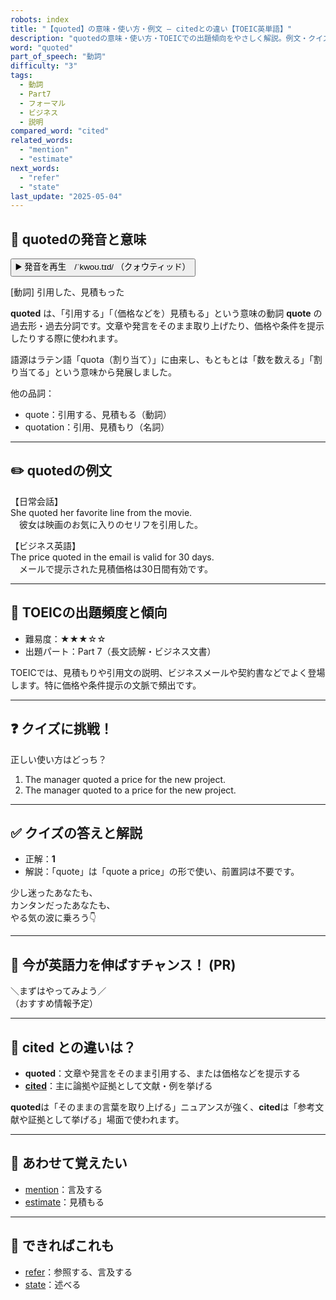 ```yaml
---
robots: index
title: "【quoted】の意味・使い方・例文 ― citedとの違い【TOEIC英単語】"
description: "quotedの意味・使い方・TOEICでの出題傾向をやさしく解説。例文・クイズ付きでcitedとの違いもわかりやすく学べます。"
word: "quoted"
part_of_speech: "動詞"
difficulty: "3"
tags:
  - 動詞
  - Part7
  - フォーマル
  - ビジネス
  - 説明
compared_word: "cited"
related_words:
  - "mention"
  - "estimate"
next_words:
  - "refer"
  - "state"
last_update: "2025-05-04"
---
```


## 🔰 quotedの発音と意味

<button class="play-audio" onclick="playTTS('quoted')">
  <span class="play-audio-main">
    ▶️ 発音を再生　/ˈkwoʊ.tɪd/
  </span>
  <span class="play-audio-sub">
    （クォウティッド）
  </span>
</button>

[動詞] 引用した、見積もった

**quoted** は、「引用する」「（価格などを）見積もる」という意味の動詞 **quote** の過去形・過去分詞です。文章や発言をそのまま取り上げたり、価格や条件を提示したりする際に使われます。

語源はラテン語「quota（割り当て）」に由来し、もともとは「数を数える」「割り当てる」という意味から発展しました。

他の品詞：  
- quote：引用する、見積もる（動詞）
- quotation：引用、見積もり（名詞）

---

## ✏️ quotedの例文

【日常会話】  
She quoted her favorite line from the movie.  
　彼女は映画のお気に入りのセリフを引用した。

【ビジネス英語】  
The price quoted in the email is valid for 30 days.  
　メールで提示された見積価格は30日間有効です。

---

## 🎯 TOEICの出題頻度と傾向

- 難易度：★★★☆☆
- 出題パート：Part 7（長文読解・ビジネス文書）

TOEICでは、見積もりや引用文の説明、ビジネスメールや契約書などでよく登場します。特に価格や条件提示の文脈で頻出です。

---

## ❓ クイズに挑戦！

正しい使い方はどっち？

1. The manager quoted a price for the new project.  
2. The manager quoted to a price for the new project.

---

## ✅ クイズの答えと解説

- 正解：**1**
- 解説：「quote」は「quote a price」の形で使い、前置詞は不要です。

少し迷ったあなたも、  
カンタンだったあなたも、  
やる気の波に乗ろう👇️

---

## 🚀 今が英語力を伸ばすチャンス！ (PR)

<div class="info-center">
＼まずはやってみよう／<br>  
（おすすめ情報予定）
</div>

---

## 🤔  cited との違いは？

- **quoted**：文章や発言をそのまま引用する、または価格などを提示する
- **[cited](/word/cited)**：主に論拠や証拠として文献・例を挙げる

**quoted**は「そのままの言葉を取り上げる」ニュアンスが強く、**cited**は「参考文献や証拠として挙げる」場面で使われます。

---

## 🧩 あわせて覚えたい

- [mention](/word/mention)：言及する
- [estimate](/word/estimate)：見積もる

---

## 📖 できればこれも

- [refer](/word/refer)：参照する、言及する
- [state](/word/state)：述べる

<!-- cvid: aid37_bid08 -->
